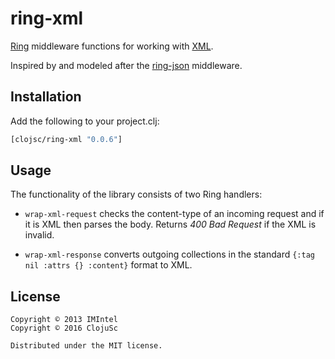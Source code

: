 # ring-xml

[Ring](https://github.com/ring-clojure) middleware functions for working with
[XML](https://en.wikipedia.org/wiki/XML).

Inspired by and modeled after the
[ring-json](https://github.com/ring-clojure/ring-json) middleware.


## Installation

Add the following to your project.clj:

```clj
[clojsc/ring-xml "0.0.6"]
```


## Usage

The functionality of the library consists of two Ring handlers:

* `wrap-xml-request` checks the content-type of an incoming request and if it
  is XML then parses the body. Returns *400 Bad Request* if the XML is invalid.

* `wrap-xml-response` converts outgoing collections in the standard
  `{:tag nil :attrs {} :content}` format to XML.


## License

```
Copyright © 2013 IMIntel
Copyright © 2016 ClojuSc

Distributed under the MIT license.
```
